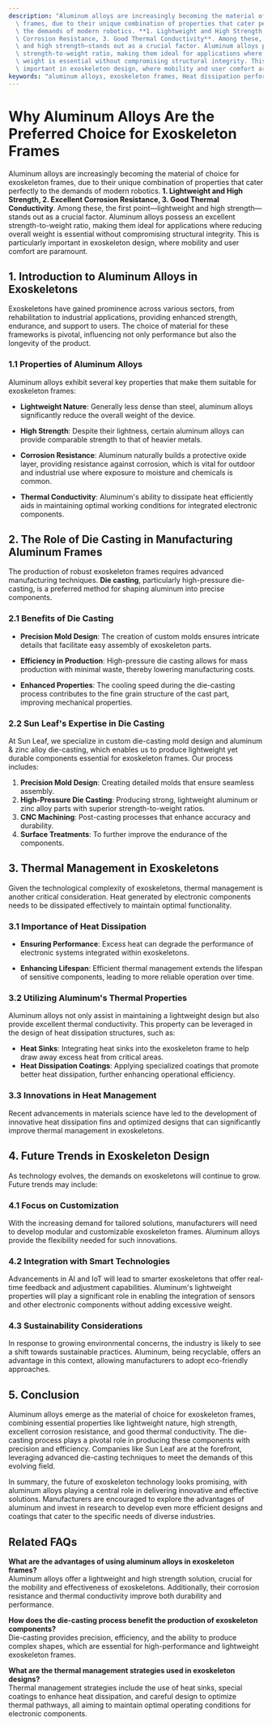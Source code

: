 ```yaml
---
description: "Aluminum alloys are increasingly becoming the material of choice for exoskeleton\
  \ frames, due to their unique combination of properties that cater perfectly to\
  \ the demands of modern robotics. **1. Lightweight and High Strength, 2. Excellent\
  \ Corrosion Resistance, 3. Good Thermal Conductivity**. Among these, the first point—lightweight\
  \ and high strength—stands out as a crucial factor. Aluminum alloys possess an excellent\
  \ strength-to-weight ratio, making them ideal for applications where reducing overall\
  \ weight is essential without compromising structural integrity. This is particularly\
  \ important in exoskeleton design, where mobility and user comfort are paramount."
keywords: "aluminum alloys, exoskeleton frames, Heat dissipation performance, Die casting process"
---
```

# Why Aluminum Alloys Are the Preferred Choice for Exoskeleton Frames

Aluminum alloys are increasingly becoming the material of choice for exoskeleton frames, due to their unique combination of properties that cater perfectly to the demands of modern robotics. **1. Lightweight and High Strength, 2. Excellent Corrosion Resistance, 3. Good Thermal Conductivity**. Among these, the first point—lightweight and high strength—stands out as a crucial factor. Aluminum alloys possess an excellent strength-to-weight ratio, making them ideal for applications where reducing overall weight is essential without compromising structural integrity. This is particularly important in exoskeleton design, where mobility and user comfort are paramount.

## **1. Introduction to Aluminum Alloys in Exoskeletons**

Exoskeletons have gained prominence across various sectors, from rehabilitation to industrial applications, providing enhanced strength, endurance, and support to users. The choice of material for these frameworks is pivotal, influencing not only performance but also the longevity of the product.

### **1.1 Properties of Aluminum Alloys**

Aluminum alloys exhibit several key properties that make them suitable for exoskeleton frames:

- **Lightweight Nature**: Generally less dense than steel, aluminum alloys significantly reduce the overall weight of the device.
  
- **High Strength**: Despite their lightness, certain aluminum alloys can provide comparable strength to that of heavier metals.

- **Corrosion Resistance**: Aluminum naturally builds a protective oxide layer, providing resistance against corrosion, which is vital for outdoor and industrial use where exposure to moisture and chemicals is common.

- **Thermal Conductivity**: Aluminum's ability to dissipate heat efficiently aids in maintaining optimal working conditions for integrated electronic components.

## **2. The Role of Die Casting in Manufacturing Aluminum Frames**

The production of robust exoskeleton frames requires advanced manufacturing techniques. **Die casting**, particularly high-pressure die-casting, is a preferred method for shaping aluminum into precise components. 

### **2.1 Benefits of Die Casting**

- **Precision Mold Design**: The creation of custom molds ensures intricate details that facilitate easy assembly of exoskeleton parts.
  
- **Efficiency in Production**: High-pressure die casting allows for mass production with minimal waste, thereby lowering manufacturing costs.

- **Enhanced Properties**: The cooling speed during the die-casting process contributes to the fine grain structure of the cast part, improving mechanical properties.

### **2.2 Sun Leaf's Expertise in Die Casting**

At Sun Leaf, we specialize in custom die-casting mold design and aluminum & zinc alloy die-casting, which enables us to produce lightweight yet durable components essential for exoskeleton frames. Our process includes:

1. **Precision Mold Design**: Creating detailed molds that ensure seamless assembly.
2. **High-Pressure Die Casting**: Producing strong, lightweight aluminum or zinc alloy parts with superior strength-to-weight ratios.
3. **CNC Machining**: Post-casting processes that enhance accuracy and durability.
4. **Surface Treatments**: To further improve the endurance of the components.

## **3. Thermal Management in Exoskeletons**

Given the technological complexity of exoskeletons, thermal management is another critical consideration. Heat generated by electronic components needs to be dissipated effectively to maintain optimal functionality.

### **3.1 Importance of Heat Dissipation**

- **Ensuring Performance**: Excess heat can degrade the performance of electronic systems integrated within exoskeletons.

- **Enhancing Lifespan**: Efficient thermal management extends the lifespan of sensitive components, leading to more reliable operation over time.

### **3.2 Utilizing Aluminum's Thermal Properties**

Aluminum alloys not only assist in maintaining a lightweight design but also provide excellent thermal conductivity. This property can be leveraged in the design of heat dissipation structures, such as:

- **Heat Sinks**: Integrating heat sinks into the exoskeleton frame to help draw away excess heat from critical areas.
- **Heat Dissipation Coatings**: Applying specialized coatings that promote better heat dissipation, further enhancing operational efficiency.

### **3.3 Innovations in Heat Management**

Recent advancements in materials science have led to the development of innovative heat dissipation fins and optimized designs that can significantly improve thermal management in exoskeletons. 

## **4. Future Trends in Exoskeleton Design**

As technology evolves, the demands on exoskeletons will continue to grow. Future trends may include:

### **4.1 Focus on Customization**

With the increasing demand for tailored solutions, manufacturers will need to develop modular and customizable exoskeleton frames. Aluminum alloys provide the flexibility needed for such innovations.

### **4.2 Integration with Smart Technologies**

Advancements in AI and IoT will lead to smarter exoskeletons that offer real-time feedback and adjustment capabilities. Aluminum's lightweight properties will play a significant role in enabling the integration of sensors and other electronic components without adding excessive weight.

### **4.3 Sustainability Considerations**

In response to growing environmental concerns, the industry is likely to see a shift towards sustainable practices. Aluminum, being recyclable, offers an advantage in this context, allowing manufacturers to adopt eco-friendly approaches.

## **5. Conclusion**

Aluminum alloys emerge as the material of choice for exoskeleton frames, combining essential properties like lightweight nature, high strength, excellent corrosion resistance, and good thermal conductivity. The die-casting process plays a pivotal role in producing these components with precision and efficiency. Companies like Sun Leaf are at the forefront, leveraging advanced die-casting techniques to meet the demands of this evolving field.

In summary, the future of exoskeleton technology looks promising, with aluminum alloys playing a central role in delivering innovative and effective solutions. Manufacturers are encouraged to explore the advantages of aluminum and invest in research to develop even more efficient designs and coatings that cater to the specific needs of diverse industries.

## Related FAQs

**What are the advantages of using aluminum alloys in exoskeleton frames?**  
Aluminum alloys offer a lightweight and high strength solution, crucial for the mobility and effectiveness of exoskeletons. Additionally, their corrosion resistance and thermal conductivity improve both durability and performance.

**How does the die-casting process benefit the production of exoskeleton components?**  
Die-casting provides precision, efficiency, and the ability to produce complex shapes, which are essential for high-performance and lightweight exoskeleton frames.

**What are the thermal management strategies used in exoskeleton designs?**  
Thermal management strategies include the use of heat sinks, special coatings to enhance heat dissipation, and careful design to optimize thermal pathways, all aiming to maintain optimal operating conditions for electronic components.
